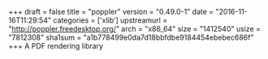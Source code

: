 +++
draft = false
title = "poppler"
version = "0.49.0-1"
date = "2016-11-16T11:29:54"
categories = ['xlib']
upstreamurl = "http://poppler.freedesktop.org/"
arch = "x86_64"
size = "1412540"
usize = "7812308"
sha1sum = "a1b778499e0da7d18bbfdbe9184454ebebec686f"
+++
A PDF rendering library